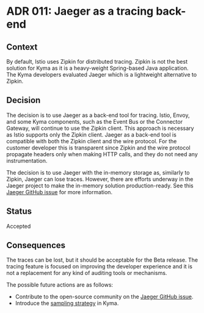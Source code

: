 # ADR 011: Jaeger as a tracing back-end

## Context

By default, Istio uses Zipkin for distributed tracing. Zipkin is not the best solution for Kyma as it is a heavy-weight Spring-based Java application.
The Kyma developers evaluated Jaeger which is a lightweight alternative to Zipkin.

## Decision

The decision is to use Jaeger as a back-end tool for tracing. Istio, Envoy, and some Kyma components, such as the Event Bus or the Connector Gateway, will continue to use the Zipkin client. This approach is necessary as Istio supports only the Zipkin client. Jaeger as a back-end tool is compatible with both the Zipkin client and the wire protocol. For the customer developer this is transparent since Zipkin and the wire protocol propagate headers only when making HTTP calls, and they do not need any instrumentation.

The decision is to use Jaeger with the in-memory storage as, similarly to Zipkin, Jaeger can lose traces. However, there are efforts underway in the Jaeger project to make the in-memory solution production-ready. See this [Jaeger GitHub issue](https://github.com/jaegertracing/jaeger/issues/551) for more information.


## Status

Accepted

## Consequences

The traces can be lost, but it should be acceptable for the Beta release. The tracing feature is focused on improving the developer experience and it is not a replacement for any kind of auditing tools or mechanisms.

The possible future actions are as follows:
* Contribute to the open-source community on the [Jaeger GitHub issue](https://github.com/jaegertracing/jaeger/issues/551).
* Introduce the [sampling strategy](https://jaeger.readthedocs.io/en/latest/client_libraries/#sampling) in Kyma.
